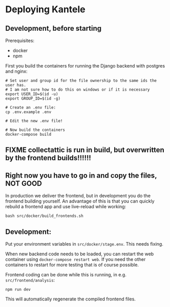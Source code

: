 # Deploying Kantele

## Development, before starting
Prerequisites:

- docker
- npm

First you build the containers for running the Django backend with postgres and nginx:

```
# Set user and group id for the file ownership to the same ids the user has.
# I am not sure how to do this on windows or if it is necessary
export USER_ID=$(id -u)
export GROUP_ID=$(id -g)

# Create an .env file:
cp .env.example .env

# Edit the new .env file!

# Now build the containers
docker-compose build
```

## FIXME collectattic is run in build, but overwritten by the frontend builds!!!!!!
## Right now you have to go in and copy the files, NOT GOOD

In production we deliver the frontend, but in development you do the frontend building yourself.
An advantage of this is that you can quickly rebuild a frontend app and use live-reload while
working:

```
bash src/docker/build_frontends.sh
```

## Development:

Put your environment variables in `src/docker/stage.env`. This needs fixing.

When new backend code needs to be loaded, you can restart the web container using `docker-compose restart web`. If you need the other containers to restart for more testing that is of course possible.

Frontend coding can be done while this is running, in e.g. `src/frontend/analysis`:

```
npm run dev
```

This will automatically regenerate the compiled frontend files.

